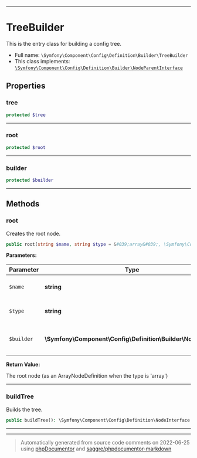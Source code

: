 ***

# TreeBuilder

This is the entry class for building a config tree.



* Full name: `\Symfony\Component\Config\Definition\Builder\TreeBuilder`
* This class implements:
[`\Symfony\Component\Config\Definition\Builder\NodeParentInterface`](./NodeParentInterface.md)



## Properties


### tree



```php
protected $tree
```






***

### root



```php
protected $root
```






***

### builder



```php
protected $builder
```






***

## Methods


### root

Creates the root node.

```php
public root(string $name, string $type = &#039;array&#039;, \Symfony\Component\Config\Definition\Builder\NodeBuilder $builder = null): \Symfony\Component\Config\Definition\Builder\ArrayNodeDefinition|\Symfony\Component\Config\Definition\Builder\NodeDefinition
```








**Parameters:**

| Parameter | Type | Description |
|-----------|------|-------------|
| `$name` | **string** | The name of the root node |
| `$type` | **string** | The type of the root node |
| `$builder` | **\Symfony\Component\Config\Definition\Builder\NodeBuilder** | A custom node builder instance |


**Return Value:**

The root node (as an ArrayNodeDefinition when the type is 'array')



***

### buildTree

Builds the tree.

```php
public buildTree(): \Symfony\Component\Config\Definition\NodeInterface
```











***


***
> Automatically generated from source code comments on 2022-06-25 using [phpDocumentor](http://www.phpdoc.org/) and [saggre/phpdocumentor-markdown](https://github.com/Saggre/phpDocumentor-markdown)
